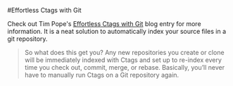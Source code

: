 #Effortless Ctags with Git

Check out Tim Pope's [Effortless Ctags with Git](http://tbaggery.com/2011/08/08/effortless-ctags-with-git.html) blog entry for more information.
It is a neat solution to automatically index your source files in a git repository.

>So what does this get you? Any new repositories you create or clone will be immediately indexed with Ctags and set up to re-index every time you check out, commit, merge, or rebase. Basically, you’ll never have to manually run Ctags on a Git repository again.
